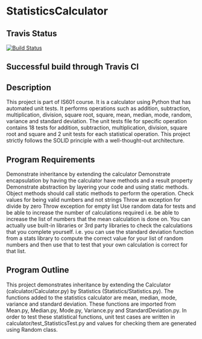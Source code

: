 # StatisticsCalculator

## Travis Status

[![Build Status](https://travis-ci.com/raajvipatel99/StatisticsCalculator.svg?branch=master)](https://travis-ci.com/raajvipatel99/StatisticsCalculator)

## Successful build through Travis CI

## Description

This project is part of IS601 course. It is a calculator using Python that has automated unit tests. It performs operations such as addition, subtraction, multiplication, division, square root, square, mean, median, mode, random, variance and standard deviation. The unit tests file for specific operation contains 18 tests for addition, subtraction, multiplication, division, square root and square and 2 unit tests for each statistical operation. This project strictly follows the SOLID principle with a well-thought-out architecture.

## Program Requirements

Demonstrate inheritance by extending the calculator
Demonstrate encapsulation by having the calculator have methods and a result property
Demonstrate abstraction by layering your code and using static methods. Object methods should call static methods to perform the operation.
Check values for being valid numbers and not strings
Throw an exception for divide by zero
Throw exception for empty list
Use random data for tests and be able to increase the number of calculations required i.e. be able to increase the list of numbers that the mean calculation is done on. You can actually use built-in libraries or 3rd party libraries to check the calculations that you complete yourself. i.e. you can use the standard deviation function from a stats library to compute the correct value for your list of random numbers and then use that to test that your own calculation is correct for that list.

## Program Outline

This project demonstrates inheritance by extending the Calculator (calculator/Calculator.py) by Statistics (Statistics/Statistics.py). The functions added to the statistics calculator are mean, median, mode, variance and standard deviation. These functions are imported from Mean.py, Median.py, Mode.py, Variance.py and StandardDeviation.py. In order to test these statistical functions, unit test cases are written in calculator/test_StatisticsTest.py and values for checking them are generated using Random class.

